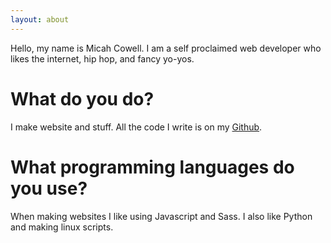 ```yaml
---
layout: about
---
```


Hello, my name is Micah Cowell. I am a self proclaimed web developer who likes the internet, hip hop, and fancy yo-yos.

# What do you do?
I make website and stuff. All the code I write is on my [Github](https://github.com/getmicah).

# What programming languages do you use?
When making websites I like using Javascript and Sass. I also like Python and making linux scripts.
